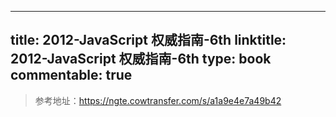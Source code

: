 
---
title: 2012-JavaScript 权威指南-6th
linktitle: 2012-JavaScript 权威指南-6th
type: book
commentable: true
---

> 参考地址：https://ngte.cowtransfer.com/s/a1a9e4e7a49b42

    